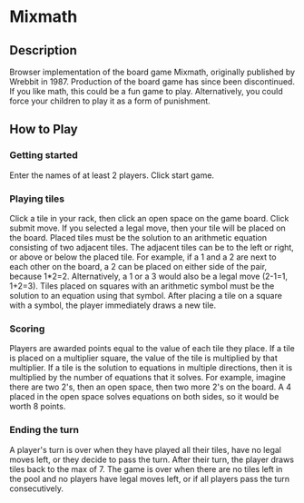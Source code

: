 # Mixmath

## Description
Browser implementation of the board game Mixmath, originally published by Wrebbit in 1987. Production of the board game has since been discontinued. If you like math, this could be a fun game to play. Alternatively, you could force your children to play it as a form of punishment.

## How to Play

### Getting started
Enter the names of at least 2 players. Click start game.

### Playing tiles
Click a tile in your rack, then click an open space on the game board. Click submit move. If you selected a legal move, then your tile will be placed on the board. Placed tiles must be the solution to an arithmetic equation consisting of two adjacent tiles.  The adjacent tiles can be to the left or right, or above or below the placed tile.  For example, if a 1 and a 2 are next to each other on the board, a 2 can be placed on either side of the pair, because 1*2=2.  Alternatively, a 1 or a 3 would also be a legal move (2-1=1, 1+2=3). Tiles placed on squares with an arithmetic symbol must be the solution to an equation using that symbol. After placing a tile on a square with a symbol, the player immediately draws a new tile.

### Scoring
Players are awarded points equal to the value of each tile they place. If a tile is placed on a multiplier square, the value of the tile is multiplied by that multiplier. If a tile is the solution to equations in multiple directions, then it is multiplied by the number of equations that it solves. For example, imagine there are two 2's, then an open space, then two more 2's on the board. A 4 placed in the open space solves equations on both sides, so it would be worth 8 points.

### Ending the turn
A player's turn is over when they have played all their tiles, have no legal moves left, or they decide to pass the turn. After their turn, the player draws tiles back to the max of 7.  The game is over when there are no tiles left in the pool and no players have legal moves left, or if all players pass the turn consecutively.

